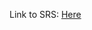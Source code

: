 Link to SRS: [Here](https://github.com/robinziegler/TINF21C_Team4_Modelling_Wizard_Improvements/wiki/Software-Requirements-Specification-%5BSRS%5D)

